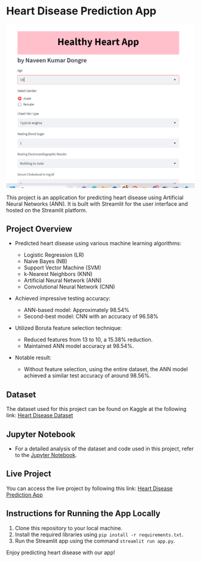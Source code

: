 # Heart Disease Prediction App
![Project Screenshot](./heartApp.png)

This project is an application for predicting heart disease using Artificial Neural Networks (ANN). It is built with Streamlit for the user interface and hosted on the Streamlit platform.

## Project Overview

- Predicted heart disease using various machine learning algorithms:
  - Logistic Regression (LR)
  - Naive Bayes (NB)
  - Support Vector Machine (SVM)
  - k-Nearest Neighbors (KNN)
  - Artificial Neural Network (ANN)
  - Convolutional Neural Network (CNN)

- Achieved impressive testing accuracy:
  - ANN-based model: Approximately 98.54%
  - Second-best model: CNN with an accuracy of 96.58%

- Utilized Boruta feature selection technique:
  - Reduced features from 13 to 10, a 15.38% reduction.
  - Maintained ANN model accuracy at 98.54%.

- Notable result:
  - Without feature selection, using the entire dataset, the ANN model achieved a similar test accuracy of around 98.56%.


## Dataset

The dataset used for this project can be found on Kaggle at the following link:
[Heart Disease Dataset](https://www.kaggle.com/datasets/johnsmith88/heart-disease-dataset)


## Jupyter Notebook

- For a detailed analysis of the dataset and code used in this project, refer to the [Jupyter Notebook](./main_final(with_all_metrics)_real.ipynb).


## Live Project

You can access the live project by following this link:
[Heart Disease Prediction App](https://naveenkumardongre-heart-disease-prediction-app-c1px5m.streamlit.app/)

## Instructions for Running the App Locally

1. Clone this repository to your local machine.
2. Install the required libraries using `pip install -r requirements.txt`.
3. Run the Streamlit app using the command `streamlit run app.py`.

Enjoy predicting heart disease with our app!
